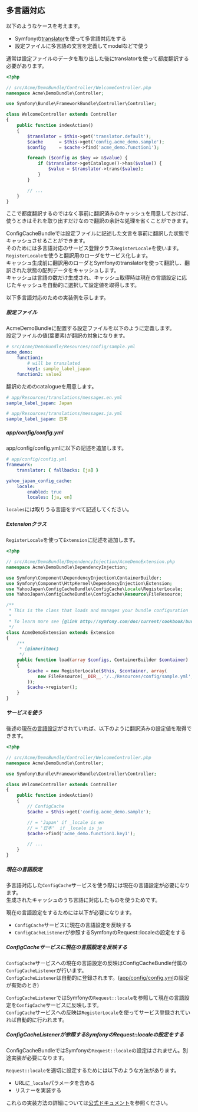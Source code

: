 多言語対応
----------

以下のようなケースを考えます。
* Symfonyの[translator](http://symfony.com/doc/current/book/translation.html)を使って多言語対応をする
* 設定ファイルに多言語の文言を定義してmodelなどで使う

通常は設定ファイルのデータを取り出した後にtranslatorを使って都度翻訳する必要があります。

```php
<?php

// src/Acme/DemoBundle/Controller/WelcomeController.php
namespace Acme\DemoBundle\Controller;

use Symfony\Bundle\FrameworkBundle\Controller\Controller;

class WelcomeController extends Controller
{
    public function indexAction()
    {
        $translator = $this->get('translator.default');
        $cache      = $this->get('config.acme_demo.sample');
        $config     = $cache->find('acme_demo.function1');

        foreach ($config as $key => &$value) {
            if ($translator->getCatalogue()->has($value)) {
                $value = $translator->trans($value);
            }
        }

        // ...
    }
}
```

ここで都度翻訳するのではなく事前に翻訳済みのキャッシュを用意しておけば、使うときはそれを取り出すだけなので翻訳の余計な処理を省くことができます。

ConfigCacheBundleでは設定ファイルに記述した文言を事前に翻訳した状態でキャッシュさせることができます。  
そのためには多言語対応のサービス登録クラス`RegisterLocale`を使います。  
`RegisterLocale`を使うと翻訳用のローダをサービス化します。  
キャッシュ生成前に翻訳用のローダとSymfonyのtranslatorを使って翻訳し、翻訳された状態の配列データをキャッシュします。  
キャッシュは言語の数だけ生成され、キャッシュ取得時は現在の言語設定に応じたキャッシュを自動的に選択して設定値を取得します。

以下多言語対応のための実装例を示します。

##### 設定ファイル

AcmeDemoBundleに配置する設定ファイルを以下のように定義します。  
設定ファイルの値(葉要素)が翻訳の対象になります。

```yml
# src/Acme/DemoBundle/Resources/config/sample.yml
acme_demo:
    function1:
        # will be translated
        key1: sample_label_japan
    function2: value2
```

翻訳のためのcatalogueを用意します。

```yml
# app/Resources/translations/messages.en.yml
sample_label_japan: Japan
```

```yml
# app/Resources/translations/messages.ja.yml
sample_label_japan: 日本
```

##### app/config/config.yml

app/config/config.ymlに以下の記述を追加します。

```yml
# app/config/config.yml
framework:
    translator: { fallbacks: [ja] }

yahoo_japan_config_cache:
    locale:
        enabled: true
        locales: [ja, en]
```

`locales`には取りうる言語をすべて記述してください。

##### Extensionクラス

`RegisterLocale`を使って`Extension`に記述を追加します。

```php
<?php

// src/Acme/DemoBundle/DependencyInjection/AcmeDemoExtension.php
namespace Acme\DemoBundle\DependencyInjection;

use Symfony\Component\DependencyInjection\ContainerBuilder;
use Symfony\Component\HttpKernel\DependencyInjection\Extension;
use YahooJapan\ConfigCacheBundle\ConfigCache\Locale\RegisterLocale;
use YahooJapan\ConfigCacheBundle\ConfigCache\Resource\FileResource;

/**
 * This is the class that loads and manages your bundle configuration
 *
 * To learn more see {@link http://symfony.com/doc/current/cookbook/bundles/extension.html}
 */
class AcmeDemoExtension extends Extension
{
    /**
     * {@inheritdoc}
     */
    public function load(array $configs, ContainerBuilder $container)
    {
        $cache = new RegisterLocale($this, $container, array(
            new FileResource(__DIR__.'/../Resources/config/sample.yml', null, 'sample'),
        ));
        $cache->register();
    }
}
```

##### サービスを使う

後述の[現在の言語設定](#現在の言語設定)がされていれば、以下のように翻訳済みの設定値を取得できます。

```php
<?php

// src/Acme/DemoBundle/Controller/WelcomeController.php
namespace Acme\DemoBundle\Controller;

use Symfony\Bundle\FrameworkBundle\Controller\Controller;

class WelcomeController extends Controller
{
    public function indexAction()
    {
        // ConfigCache
        $cache = $this->get('config.acme_demo.sample');

        // = 'Japan' if _locale is en
        // = '日本'  if _locale is ja
        $cache->find('acme_demo.function1.key1');

        // ...
    }
}
```

##### 現在の言語設定

多言語対応した`ConfigCache`サービスを使う際には現在の言語設定が必要になります。  
生成されたキャッシュのうち言語に対応したものを使うためです。

現在の言語設定をするためには以下が必要になります。

* `ConfigCache`サービスに現在の言語設定を反映する
* `ConfigCacheListener`が参照するSymfonyのRequest::localeの設定をする

##### ConfigCacheサービスに現在の言語設定を反映する

`ConfigCache`サービスへの現在の言語設定の反映はConfigCacheBundle付属の`ConfigCacheListener`が行います。  
`ConfigCacheListener`は自動的に登録されます。([app/config/config.yml](#appconfigconfigyml)の設定が有効のとき)

`ConfigCacheListener`ではSymfonyの`Request::locale`を参照して現在の言語設定を`ConfigCache`サービスに反映します。  
`ConfigCache`サービスへの反映は`RegisterLocale`を使ってサービス登録されていれば自動的に行われます。

##### ConfigCacheListenerが参照するSymfonyのRequest::localeの設定をする

ConfigCacheBundleではSymfonyの`Request::locale`の設定はされません。別途実装が必要になります。

`Request::locale`を適切に設定するためには以下のような方法があります。
* URLに`_locale`パラメータを含める
* リスナーを実装する

これらの実装方法の詳細については[公式ドキュメント](http://symfony.com/doc/current/book/translation.html#handling-the-user-s-locale)を参照ください。
